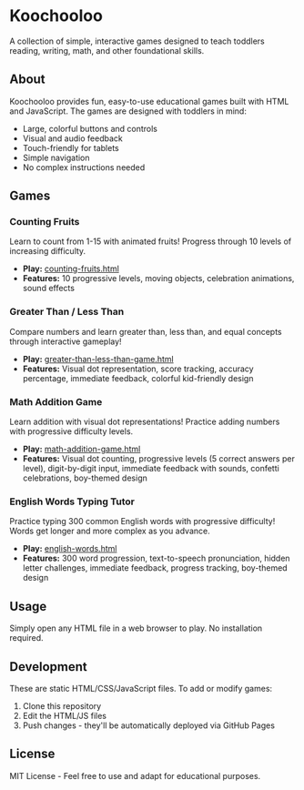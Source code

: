 # Koochooloo

A collection of simple, interactive games designed to teach toddlers reading, writing, math, and other foundational skills.

## About

Koochooloo provides fun, easy-to-use educational games built with HTML and JavaScript. The games are designed with toddlers in mind:

- Large, colorful buttons and controls
- Visual and audio feedback
- Touch-friendly for tablets
- Simple navigation
- No complex instructions needed

## Games

### Counting Fruits
Learn to count from 1-15 with animated fruits! Progress through 10 levels of increasing difficulty.
- **Play:** [counting-fruits.html](counting-fruits.html)
- **Features:** 10 progressive levels, moving objects, celebration animations, sound effects

### Greater Than / Less Than
Compare numbers and learn greater than, less than, and equal concepts through interactive gameplay!
- **Play:** [greater-than-less-than-game.html](greater-than-less-than-game.html)
- **Features:** Visual dot representation, score tracking, accuracy percentage, immediate feedback, colorful kid-friendly design

### Math Addition Game
Learn addition with visual dot representations! Practice adding numbers with progressive difficulty levels.
- **Play:** [math-addition-game.html](math-addition-game.html)
- **Features:** Visual dot counting, progressive levels (5 correct answers per level), digit-by-digit input, immediate feedback with sounds, confetti celebrations, boy-themed design

### English Words Typing Tutor
Practice typing 300 common English words with progressive difficulty! Words get longer and more complex as you advance.
- **Play:** [english-words.html](english-words.html)
- **Features:** 300 word progression, text-to-speech pronunciation, hidden letter challenges, immediate feedback, progress tracking, boy-themed design

## Usage

Simply open any HTML file in a web browser to play. No installation required.

## Development

These are static HTML/CSS/JavaScript files. To add or modify games:

1. Clone this repository
2. Edit the HTML/JS files
3. Push changes - they'll be automatically deployed via GitHub Pages

## License

MIT License - Feel free to use and adapt for educational purposes.
